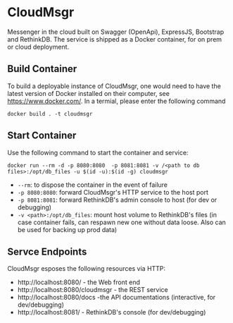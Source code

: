 # CloudMsgr
Messenger in the cloud built on Swagger (OpenApi), ExpressJS, Bootstrap and RethinkDB. The service is shipped as a Docker container, for on prem or cloud deployment.
## Build Container
To build a deployable instance of CloudMsgr, one would need to have the latest version of Docker installed on their computer, see https://www.docker.com/. In a termial, please enter the following command
```
docker build . -t cloudmsgr
```

## Start Container
Use the following command to start the container and service:
```
docker run --rm -d -p 8080:8080  -p 8081:8081 -v /<path to db files>:/opt/db_files -u $(id -u):$(id -g) cloudmsgr
```
- `--rm`: to dispose the container in the event of failure
- `-p 8080:8080`: forward CloudMsgr's HTTP service to the host port
- `-p 8081:8081`: forward RethinkDB's admin console to host (for dev or debugging)
- `-v <path>:/opt/db_files`: mount host volume to RethinkDB's files (in case container fails, can respawn new one without data loose. Also can be used for backing up prod data)

## Servce Endpoints
CloudMsgr esposes the following resources via HTTP:
- http://localhost:8080/ - the Web front end
- http://localhost:8080/cloudmsgr - the REST service
- http://localhost:8080/docs -the API documentations (interactive, for dev/debugging)
- http://localhost:8081/ - RethinkDB's console (for dev/debugging)
